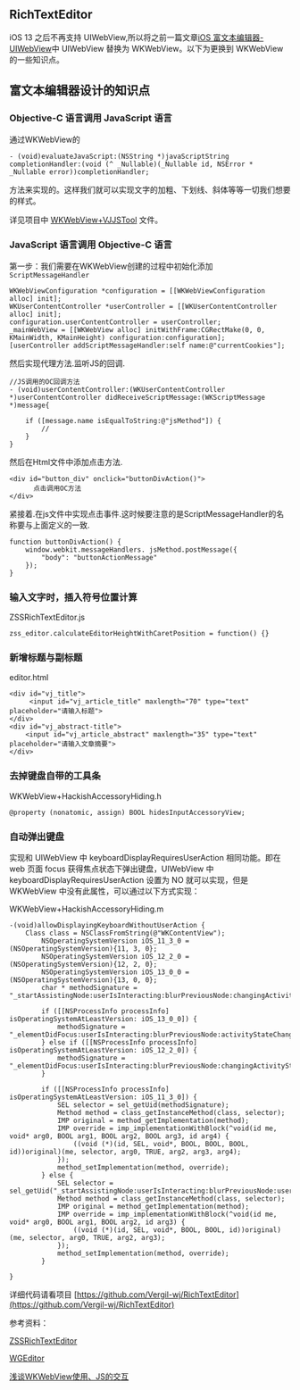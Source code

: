 ## RichTextEditor

iOS 13 之后不再支持 UIWebView,所以将之前一篇文章[iOS 富文本编辑器-UIWebView](https://www.jianshu.com/p/5efb2d8dc3da)中 UIWebView 替换为 WKWebView。以下为更换到 WKWebView 的一些知识点。

## 富文本编辑器设计的知识点

### Objective-C 语言调用 JavaScript 语言

通过WKWebView的

``` 
- (void)evaluateJavaScript:(NSString *)javaScriptString completionHandler:(void (^ _Nullable)(_Nullable id, NSError * _Nullable error))completionHandler;
```
方法来实现的。这样我们就可以实现文字的加粗、下划线、斜体等等一切我们想要的样式。

详见项目中 [WKWebView+VJJSTool](https://github.com/Vergil-wj/RichTextEditor) 文件。

### JavaScript 语言调用 Objective-C 语言

第一步：我们需要在WKWebView创建的过程中初始化添加`ScriptMessageHandler`

```
WKWebViewConfiguration *configuration = [[WKWebViewConfiguration alloc] init];
WKUserContentController *userController = [[WKUserContentController alloc] init];
configuration.userContentController = userController;
_mainWebView = [[WKWebView alloc] initWithFrame:CGRectMake(0, 0, KMainWidth, KMainHeight) configuration:configuration];
[userController addScriptMessageHandler:self name:@"currentCookies"];
```

然后实现代理方法.监听JS的回调.

```
//JS调用的OC回调方法
- (void)userContentController:(WKUserContentController *)userContentController didReceiveScriptMessage:(WKScriptMessage *)message{
    
    if ([message.name isEqualToString:@"jsMethod"]) {
        //
    }
}
```

然后在Html文件中添加点击方法.

```
<div id="button_div" onclick="buttonDivAction()">
      点击调用OC方法
</div>
```

紧接着.在js文件中实现点击事件.这时候要注意的是ScriptMessageHandler的名称要与上面定义的一致.

```
function buttonDivAction() {
    window.webkit.messageHandlers. jsMethod.postMessage({
        "body": "buttonActionMessage"
    });
}
```

### 输入文字时，插入符号位置计算

ZSSRichTextEditor.js

```
zss_editor.calculateEditorHeightWithCaretPosition = function() {}

```

### 新增标题与副标题

editor.html

```
<div id="vj_title">
     <input id="vj_article_title" maxlength="70" type="text" placeholder="请输入标题">
</div>
<div id="vj_abstract-title">
    <input id="vj_article_abstract" maxlength="35" type="text" placeholder="请输入文章摘要">
</div>
```

### 去掉键盘自带的工具条

WKWebView+HackishAccessoryHiding.h

```
@property (nonatomic, assign) BOOL hidesInputAccessoryView;
```

### 自动弹出键盘

实现和 UIWebView 中 keyboardDisplayRequiresUserAction 相同功能。即在 web 页面 focus 获得焦点状态下弹出键盘，UIWebView 中 keyboardDisplayRequiresUserAction 设置为 NO 就可以实现，但是WKWebView 中没有此属性，可以通过以下方式实现：

WKWebView+HackishAccessoryHiding.m

```
-(void)allowDisplayingKeyboardWithoutUserAction {
    Class class = NSClassFromString(@"WKContentView");
        NSOperatingSystemVersion iOS_11_3_0 = (NSOperatingSystemVersion){11, 3, 0};
        NSOperatingSystemVersion iOS_12_2_0 = (NSOperatingSystemVersion){12, 2, 0};
        NSOperatingSystemVersion iOS_13_0_0 = (NSOperatingSystemVersion){13, 0, 0};
        char * methodSignature = "_startAssistingNode:userIsInteracting:blurPreviousNode:changingActivityState:userObject:";

        if ([[NSProcessInfo processInfo] isOperatingSystemAtLeastVersion: iOS_13_0_0]) {
            methodSignature = "_elementDidFocus:userIsInteracting:blurPreviousNode:activityStateChanges:userObject:";
        } else if ([[NSProcessInfo processInfo] isOperatingSystemAtLeastVersion: iOS_12_2_0]) {
            methodSignature = "_elementDidFocus:userIsInteracting:blurPreviousNode:changingActivityState:userObject:";
        }

        if ([[NSProcessInfo processInfo] isOperatingSystemAtLeastVersion: iOS_11_3_0]) {
            SEL selector = sel_getUid(methodSignature);
            Method method = class_getInstanceMethod(class, selector);
            IMP original = method_getImplementation(method);
            IMP override = imp_implementationWithBlock(^void(id me, void* arg0, BOOL arg1, BOOL arg2, BOOL arg3, id arg4) {
                ((void (*)(id, SEL, void*, BOOL, BOOL, BOOL, id))original)(me, selector, arg0, TRUE, arg2, arg3, arg4);
            });
            method_setImplementation(method, override);
        } else {
            SEL selector = sel_getUid("_startAssistingNode:userIsInteracting:blurPreviousNode:userObject:");
            Method method = class_getInstanceMethod(class, selector);
            IMP original = method_getImplementation(method);
            IMP override = imp_implementationWithBlock(^void(id me, void* arg0, BOOL arg1, BOOL arg2, id arg3) {
                ((void (*)(id, SEL, void*, BOOL, BOOL, id))original)(me, selector, arg0, TRUE, arg2, arg3);
            });
            method_setImplementation(method, override);
        }

}
```

详细代码请看项目 [https://github.com/Vergil-wj/RichTextEditor](https://github.com/Vergil-wj/RichTextEditor)

参考资料：

[ZSSRichTextEditor](https://github.com/nnhubbard/ZSSRichTextEditor)

[WGEditor](https://github.com/study123456/WGEditor-mobile)

[浅谈WKWebView使用、JS的交互](https://www.jianshu.com/p/48a34b20fcd1)



